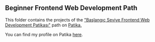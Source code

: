 ## Beginner Frontend Web Development Path 

This folder contains the projects of the ["Başlangıç Seviye Frontend Web Development Patikası"](https://app.patika.dev/paths/baslangic-seviye-frontend-web-development-patikasi) path on [Patika.](https://www.patika.dev)

You can find my profile on Patika [here](https://app.patika.dev/emreren).
